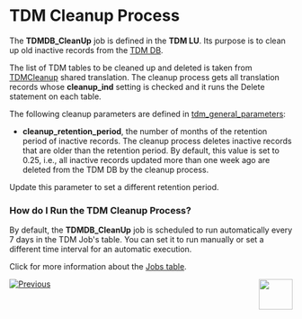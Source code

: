 # TDM Cleanup Process

The **TDMDB_CleanUp** job is defined in the **TDM LU**. Its purpose is to clean up old inactive records from the [TDM DB](02_tdm_database.md). 

The list of TDM tables to be cleaned up and deleted is taken from [TDMCleanup](/articles/TDM/tdm_implementation/04_fabric_tdm_library.md#tdmcleanup) shared translation. The cleanup process gets all translation records whose **cleanup_ind** setting is checked and it runs the Delete statement on each table. 

The following cleanup parameters are defined in [tdm_general_parameters](02_tdm_database.md#tdm_general_parameters):

- **cleanup_retention_period**, the number of months of the retention period of inactive records. The cleanup process deletes inactive records that are older than the retention period. By default, this value is set to 0.25, i.e., all inactive records updated more than one week ago are deleted from the TDM DB by the cleanup process. 

Update this parameter to set a different retention period.

### How do I Run the TDM Cleanup Process?

By default, the **TDMDB_CleanUp** job is scheduled to run automatically every 7 days in the TDM Job's table. You can set it to run manually or set a different time interval for an automatic execution.

Click for more information about the [Jobs table](/articles/20_jobs_and_batch_services/03_create_a_new_user_job.md#step-4). 




[![Previous](/articles/images/Previous.png)](05_tdm_reference_processes.md)[<img align="right" width="60" height="54" src="/articles/images/Next.png">](07_tdm_parameters_handling.md)



  
